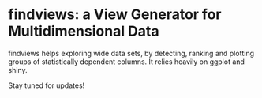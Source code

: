 # findviews: a View Generator for Multidimensional Data

findviews helps exploring wide data sets, by detecting, ranking and plotting
groups of statistically dependent columns. It relies heavily on ggplot and
shiny.

Stay tuned for updates!
